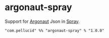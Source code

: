 # argonaut-spray

Support for [Argonaut](http://argonaut.io/) Json in [Spray](http://spray.io/).

    "com.pellucid" %% "argonaut-spray" % "1.0.0"
